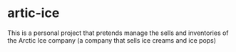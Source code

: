 # artic-ice
This is a personal project that pretends manage the sells and inventories of the Arctic Ice company (a company that sells ice creams and ice pops)
